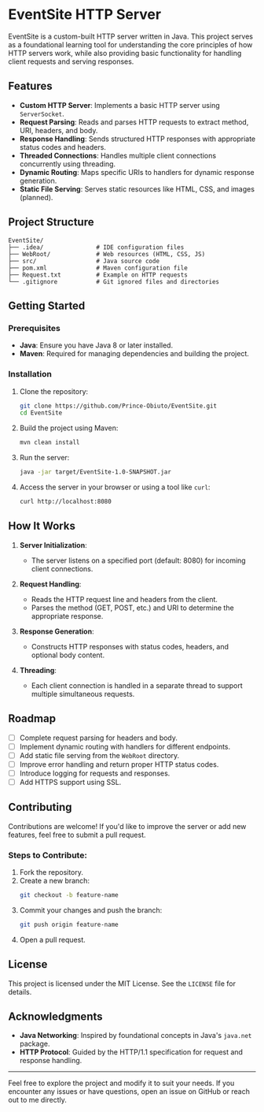 # EventSite HTTP Server

EventSite is a custom-built HTTP server written in Java. This project serves as a foundational learning tool for understanding the core principles of how HTTP servers work, while also providing basic functionality for handling client requests and serving responses.

## Features

- **Custom HTTP Server**: Implements a basic HTTP server using `ServerSocket`.
- **Request Parsing**: Reads and parses HTTP requests to extract method, URI, headers, and body.
- **Response Handling**: Sends structured HTTP responses with appropriate status codes and headers.
- **Threaded Connections**: Handles multiple client connections concurrently using threading.
- **Dynamic Routing**: Maps specific URIs to handlers for dynamic response generation.
- **Static File Serving**: Serves static resources like HTML, CSS, and images (planned).

## Project Structure

```
EventSite/
├── .idea/               # IDE configuration files
├── WebRoot/             # Web resources (HTML, CSS, JS)
├── src/                 # Java source code
├── pom.xml              # Maven configuration file
├── Request.txt          # Example on HTTP requests
└── .gitignore           # Git ignored files and directories
```

## Getting Started

### Prerequisites

- **Java**: Ensure you have Java 8 or later installed.
- **Maven**: Required for managing dependencies and building the project.

### Installation

1. Clone the repository:
   ```bash
   git clone https://github.com/Prince-Obiuto/EventSite.git
   cd EventSite
   ```

2. Build the project using Maven:
   ```bash
   mvn clean install
   ```

3. Run the server:
   ```bash
   java -jar target/EventSite-1.0-SNAPSHOT.jar
   ```

4. Access the server in your browser or using a tool like `curl`:
   ```bash
   curl http://localhost:8080
   ```

## How It Works

1. **Server Initialization**:
   - The server listens on a specified port (default: 8080) for incoming client connections.

2. **Request Handling**:
   - Reads the HTTP request line and headers from the client.
   - Parses the method (GET, POST, etc.) and URI to determine the appropriate response.

3. **Response Generation**:
   - Constructs HTTP responses with status codes, headers, and optional body content.

4. **Threading**:
   - Each client connection is handled in a separate thread to support multiple simultaneous requests.

## Roadmap

- [ ] Complete request parsing for headers and body.
- [ ] Implement dynamic routing with handlers for different endpoints.
- [ ] Add static file serving from the `WebRoot` directory.
- [ ] Improve error handling and return proper HTTP status codes.
- [ ] Introduce logging for requests and responses.
- [ ] Add HTTPS support using SSL.

## Contributing

Contributions are welcome! If you'd like to improve the server or add new features, feel free to submit a pull request.

### Steps to Contribute:
1. Fork the repository.
2. Create a new branch:
   ```bash
   git checkout -b feature-name
   ```
3. Commit your changes and push the branch:
   ```bash
   git push origin feature-name
   ```
4. Open a pull request.

## License

This project is licensed under the MIT License. See the `LICENSE` file for details.

## Acknowledgments

- **Java Networking**: Inspired by foundational concepts in Java's `java.net` package.
- **HTTP Protocol**: Guided by the HTTP/1.1 specification for request and response handling.

---

Feel free to explore the project and modify it to suit your needs. If you encounter any issues or have questions, open an issue on GitHub or reach out to me directly.
